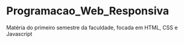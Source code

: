 # Programacao_Web_Responsiva
 Matéria do primeiro semestre da faculdade, focada em HTML, CSS e Javascript
